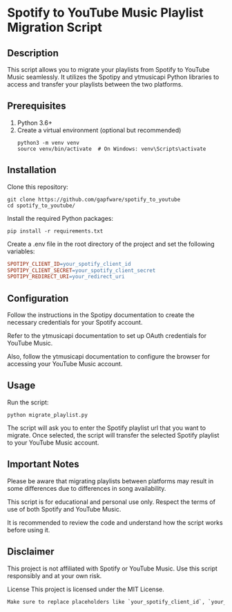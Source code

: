 # Spotify to YouTube Music Playlist Migration Script

## Description

This script allows you to migrate your playlists from Spotify to YouTube Music seamlessly. It utilizes the Spotipy and ytmusicapi Python libraries to access and transfer your playlists between the two platforms.

## Prerequisites

1. Python 3.6+
2. Create a virtual environment (optional but recommended)
   ```shell
   python3 -m venv venv
   source venv/bin/activate  # On Windows: venv\Scripts\activate
   ```

## Installation

Clone this repository:

```shell
git clone https://github.com/gapfware/spotify_to_youtube
cd spotify_to_youtube/
```

Install the required Python packages:

```shell
pip install -r requirements.txt
```

Create a .env file in the root directory of the project and set the following variables:

```makefile
SPOTIPY_CLIENT_ID=your_spotify_client_id
SPOTIPY_CLIENT_SECRET=your_spotify_client_secret
SPOTIPY_REDIRECT_URI=your_redirect_uri
```

## Configuration

Follow the instructions in the Spotipy documentation to create the necessary credentials for your Spotify account.

Refer to the ytmusicapi documentation to set up OAuth credentials for YouTube Music.

Also, follow the ytmusicapi documentation to configure the browser for accessing your YouTube Music account.

## Usage

Run the script:

```shell
python migrate_playlist.py
```

The script will ask you to enter the Spotify playlist url that you want to migrate.
Once selected, the script will transfer the selected Spotify playlist to your YouTube Music account.

## Important Notes

Please be aware that migrating playlists between platforms may result in some differences due to differences in song availability.

This script is for educational and personal use only. Respect the terms of use of both Spotify and YouTube Music.

It is recommended to review the code and understand how the script works before using it.

## Disclaimer

This project is not affiliated with Spotify or YouTube Music. Use this script responsibly and at your own risk.

License
This project is licensed under the MIT License.

```makefile
Make sure to replace placeholders like `your_spotify_client_id`, `your_spotify_client_secret`, `your_redirect_uri`, and update URLs and paths as necessary. Also, adapt the installation and usage instructions according to your project structure and preferences.
```
